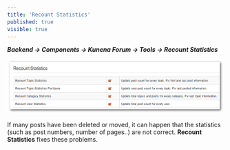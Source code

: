 ```yaml
---
title: 'Recount Statistics'
published: true
visible: true
---
```


**_Backend -> Components -> Kunena Forum -> Tools -> Recount Statistics_**

![](recount_statistics.png)

If many posts have been deleted or moved, it can happen that the statistics (such as post numbers, number of pages..) are not correct. **Recount Statistics** fixes these problems.